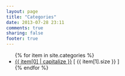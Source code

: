 ```yaml
---
layout: page
title: "Categories"
date: 2013-07-28 23:11
comments: true
sharing: false
footer: true
---
```


<ul>
{% for item in site.categories %}
    <li><a href="/blog/categories/{{ item[0] | category_pinyin }}/">{{ item[0] | capitalize }}</a> [ {{ item[1].size }} ]</li>
{% endfor %}
</ul>
